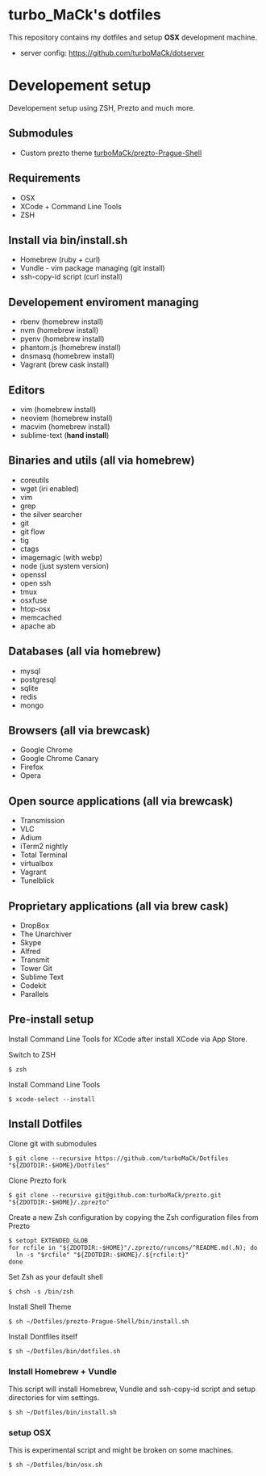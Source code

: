 turbo_MaCk's dotfiles
=====================
This repository contains my dotfiles and setup **OSX** development machine.

* server config: https://github.com/turboMaCk/dotserver

Developement setup
==================
Developement setup using ZSH, Prezto and much more.

## Submodules
* Custom prezto theme [turboMaCk/prezto-Prague-Shell](https://github.com/turboMaCk/prezto-Prague-Shell)

## Requirements
* OSX
* XCode + Command Line Tools
* ZSH

## Install via bin/install.sh
* Homebrew (ruby + curl)
* Vundle - vim package managing (git install)
* ssh-copy-id script (curl install)

## Developement enviroment managing
* rbenv (homebrew install)
* nvm (homebrew install)
* pyenv (homebrew install)
* phantom.js (homebrew install)
* dnsmasq (homebrew install)
* Vagrant (brew cask install)

## Editors
* vim (homebrew install)
* neoviem (homebrew install)
* macvim (homebrew install)
* sublime-text (**hand install**)

## Binaries and utils (all via homebrew)
* coreutils
* wget (iri enabled)
* vim
* grep
* the silver searcher
* git
* git flow
* tig
* ctags
* imagemagic (with webp)
* node (just system version)
* openssl
* open ssh
* tmux
* osxfuse
* htop-osx
* memcached
* apache ab

## Databases (all via homebrew)
* mysql
* postgresql
* sqlite
* redis
* mongo

## Browsers (all via brewcask)
* Google Chrome
* Google Chrome Canary
* Firefox
* Opera

## Open source applications (all via brewcask)
* Transmission
* VLC
* Adium
* iTerm2 nightly
* Total Terminal
* virtualbox
* Vagrant
* Tunelblick

## Proprietary applications (all via brew cask)
* DropBox
* The Unarchiver
* Skype
* Alfred
* Transmit
* Tower Git
* Sublime Text
* Codekit
* Parallels

## Pre-install setup
Install Command Line Tools for XCode after install XCode via App Store.

Switch to ZSH
```shell
$ zsh
```

Install Command Line Tools
```shell
$ xcode-select --install
```

## Install Dotfiles

Clone git with submodules
```shell
$ git clone --recursive https://github.com/turboMaCk/Dotfiles "${ZDOTDIR:-$HOME}/Dotfiles"
```

Clone Prezto fork
```shell
$ git clone --recursive git@github.com:turboMaCk/prezto.git "${ZDOTDIR:-$HOME}/.zprezto"
```

Create a new Zsh configuration by copying the Zsh configuration files from Prezto
```shell
$ setopt EXTENDED_GLOB
for rcfile in "${ZDOTDIR:-$HOME}"/.zprezto/runcoms/^README.md(.N); do
  ln -s "$rcfile" "${ZDOTDIR:-$HOME}/.${rcfile:t}"
done
```

Set Zsh as your default shell
```shell
$ chsh -s /bin/zsh
```

Install Shell Theme
```shell
$ sh ~/Dotfiles/prezto-Prague-Shell/bin/install.sh
```

Install Dontfiles itself
```shell
$ sh ~/Dotfiles/bin/dotfiles.sh
```

### Install Homebrew + Vundle
This script will install Homebrew, Vundle and ssh-copy-id script and setup directories for vim settings.

```shell
$ sh ~/Dotfiles/bin/install.sh
```

### setup OSX
This is experimental script and might be broken on some machines.

```shell
$ sh ~/Dotfiles/bin/osx.sh
```
